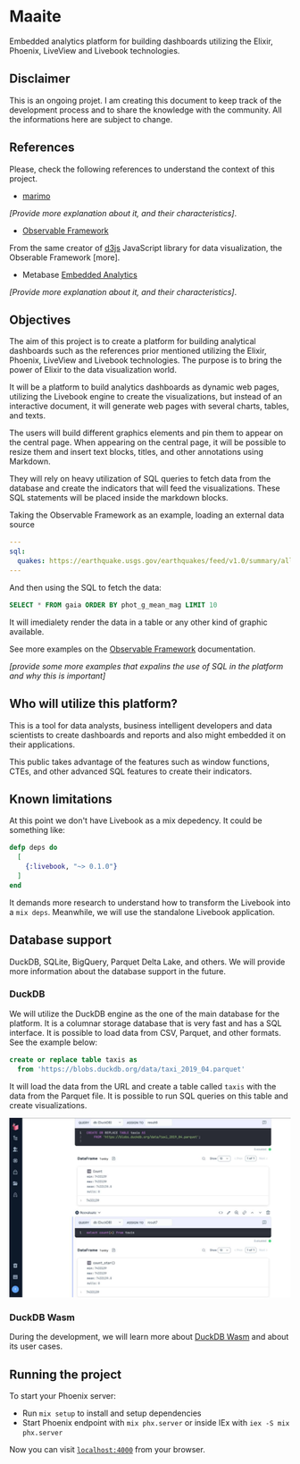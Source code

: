 # Maaite

Embedded analytics platform for building dashboards utilizing the Elixir, Phoenix, LiveView and Livebook technologies.

## Disclaimer

This is an ongoing projet. I am creating this document to keep track of the development process and to share the knowledge with the community. All the informations here are subject to change.

## References

Please, check the following references to understand the context of this project.

* [marimo](https://marimo.io)

*[Provide more explanation about it, and their characteristics]*.

* [Observable Framework](https://observablehq.com/platform/framework)

From the same creator of [d3js](https://d3js.org) JavaScript library for data visualization, the Obserable Framework [more].

* Metabase [Embedded Analytics](https://www.metabase.com/product/embedded-analytics)

*[Provide more explanation about it, and their characteristics]*.


## Objectives

The aim of this project is to create a platform for building analytical dashboards such as the references prior mentioned utilizing the Elixir, Phoenix, LiveView and Livebook technologies. The purpose is to bring the power of Elixir to the data visualization world.

It will be a platform to build analytics dashboards as dynamic web pages, utilizing the Livebook engine to create the visualizations, but instead of an interactive document, it will generate web pages with several charts, tables, and texts.

The users will build different graphics elements and pin them to appear on the central page. When appearing on the central page, it will be possible to resize them and insert text blocks, titles, and other annotations using Markdown.

They will rely on heavy utilization of SQL queries to fetch data from the database and create the indicators that will feed the visualizations. These SQL statements will be placed inside the markdown blocks.

Taking the Observable Framework as an example, loading an external data source

```yaml
---
sql:
  quakes: https://earthquake.usgs.gov/earthquakes/feed/v1.0/summary/all_day.csv
---
```

And then using the SQL to fetch the data:

```sql
SELECT * FROM gaia ORDER BY phot_g_mean_mag LIMIT 10
```

It will imedialety render the data in a table or any other kind of graphic available.

See more examples on the [Observable Framework](https://observablehq.com/framework/sql) documentation.

*[provide some more examples that expalins the use of SQL in the platform and why this is important]*

## Who will utilize this platform?

This is a tool for data analysts, business intelligent developers and data scientists to create dashboards and reports and also might embedded it on their applications.

This public takes advantage of the features such as window functions, CTEs, and other advanced SQL features to create their indicators.

## Known limitations

At this point we don't have Livebook as a mix depedency. It could be something like:


```elixir
defp deps do
  [
    {:livebook, "~> 0.1.0"}
  ]
end
```

It demands more research to understand how to transform the Livebook into a `mix deps`. Meanwhile, we will use the standalone Livebook application.

## Database support

DuckDB, SQLite, BigQuery, Parquet Delta Lake, and others. We will provide more information about the database support in the future.

### DuckDB

We will utilize the DuckDB engine as the one of the main database for the platform. It is a columnar storage database that is very fast and has a SQL interface. It is possible to load data from CSV, Parquet, and other formats. See the example below:

```sql
create or replace table taxis as
  from 'https://blobs.duckdb.org/data/taxi_2019_04.parquet'
```

It will load the data from the URL and create a table called `taxis` with the data from the Parquet file. It is possible to run SQL queries on this table and create visualizations.


![Connecting to and external parquet file with DuckDB!](priv/static/images/connecting_data_with_duckdb.jpg "Parquet file")

### DuckDB Wasm

During the development, we will learn more about [DuckDB Wasm](https://github.com/duckdb/duckdb-wasm) and about its user cases.

## Running the project

To start your Phoenix server:

  * Run `mix setup` to install and setup dependencies
  * Start Phoenix endpoint with `mix phx.server` or inside IEx with `iex -S mix phx.server`

Now you can visit [`localhost:4000`](http://localhost:4000) from your browser.
